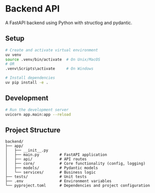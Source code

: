 # Backend API

A FastAPI backend using Python with structlog and pydantic.

## Setup

```bash
# Create and activate virtual environment
uv venv
source .venv/bin/activate  # On Unix/MacOS
# OR
.venv\Scripts\activate     # On Windows

# Install dependencies
uv pip install -e .
```

## Development

```bash
# Run the development server
uvicorn app.main:app --reload
```

## Project Structure

```
backend/
├── app/
│   ├── __init__.py
│   ├── main.py         # FastAPI application
│   ├── api/            # API routes
│   ├── core/           # Core functionality (config, logging)
│   ├── models/         # Pydantic models
│   └── services/       # Business logic
├── tests/              # Unit tests
├── .env                # Environment variables
└── pyproject.toml      # Dependencies and project configuration
``` 